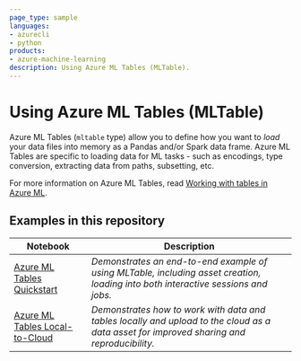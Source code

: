```yaml
---
page_type: sample
languages:
- azurecli
- python
products:
- azure-machine-learning
description: Using Azure ML Tables (MLTable).
---
```


# Using Azure ML Tables (MLTable)

Azure ML Tables (`mltable` type) allow you to define how you want to *load* your data files into memory as a Pandas and/or Spark data frame. Azure ML Tables are specific to loading data for ML tasks - such as encodings, type conversion, extracting data from paths, subsetting, etc.

For more information on Azure ML Tables, read [Working with tables in Azure ML](https://learn.microsoft.com/azure/machine-learning/how-to-mltable).

## Examples in this repository

| Notebook | Description |
|----------|-------------|
| [Azure ML Tables Quickstart](./quickstart/mltable-quickstart.ipynb) | *Demonstrates an end-to-end example of using MLTable, including asset creation, loading into both interactive sessions and jobs.* |
| [Azure ML Tables Local-to-Cloud](./local-to-cloud/mltable-local-to-cloud.ipynb) | *Demonstrates how to work with data and tables locally and upload to the cloud as a data asset for improved sharing and reproducibility.* |